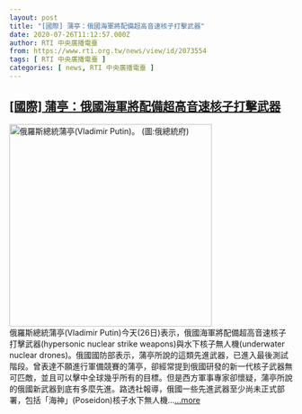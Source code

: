 ```yaml
---
layout: post
title: "[國際] 蒲亭：俄國海軍將配備超高音速核子打擊武器"
date: 2020-07-26T11:12:57.000Z
author: RTI 中央廣播電臺
from: https://www.rti.org.tw/news/view/id/2073554
tags: [ RTI 中央廣播電臺 ]
categories: [ news, RTI 中央廣播電臺 ]
---
```

<!--1595761977000-->
[[國際] 蒲亭：俄國海軍將配備超高音速核子打擊武器](https://www.rti.org.tw/news/view/id/2073554)
------

<div>
<img src="https://static.rti.org.tw/assets/thumbnails/2020/03/26/b235b944d9f0843fa3713e43c15b5953.jpg" width="360" alt="俄羅斯總統蒲亭(Vladimir Putin)。 (圖:俄總統府)" title="俄羅斯總統蒲亭(Vladimir Putin)。 (圖:俄總統府)"><br>俄羅斯總統蒲亭(Vladimir Putin)今天(26日)表示，俄國海軍將配備超高音速核子打擊武器(hypersonic nuclear strike weapons)與水下核子無人機(underwater nuclear drones)。俄國國防部表示，蒲亭所說的這類先進武器，已進入最後測試階段。曾表達不願進行軍備競賽的蒲亭，卻經常提到俄國研發的新一代核子武器無可匹敵，並且可以擊中全球幾乎所有的目標。但是西方軍事專家卻懷疑，蒲亭所說的俄國新武器到底有多麼先進。路透社報導，俄國一些先進武器至少尚未正式部署，包括「海神」(Poseidon)核子水下無人機...<a target="_blank" href="https://www.rti.org.tw/news/view/id/2073554">...more</a>
</div>

